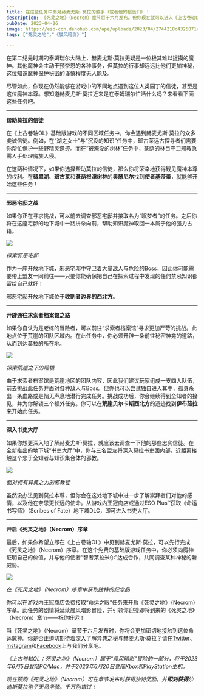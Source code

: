 ```yaml
---
title: 在这些任务中面对赫麦尤斯·莫拉的触手（或者他的信徒们）！
description: 《死灵之地》（Necrom）章节将于六月发布。但你现在就可以进入《上古卷轴OL》，邂逅这位掌管知识的魔神。 
pubDate: 2023-04-26
image: https://eso-cdn.denohub.com/ape/uploads/2023/04/2744218c4325071cb01e98fa40a4600b.jpg
tags: ["死灵之地","《晨风暗影》"]

---
```


在第二纪元时期的泰姆瑞尔大陆上，赫麦尤斯·莫拉无疑是一位极其难以捉摸的魔神。其他魔神会主动干预奈恩的各种事务，但莫拉的行事却远远比他们更加神秘，这位知识魔神保护秘密的谨慎程度无人能及。

尽管如此，你现在仍然能够在游戏中的不同地点遇到这位人类园丁的信徒，甚至是这位魔神本尊。想知道赫麦尤斯·莫拉近来是在泰姆瑞尔忙活什么吗？来看看下面这些任务吧。

---

**帮助莫拉的信徒**

在《上古卷轴OL》基础版游戏的不同区域任务中，你会遇到赫麦尤斯·莫拉的众多虔诚信徒。例如，在“湖之女士”与“沉没的知识”任务中，班古莱远古探寻者们需要你帮忙保护一些野精灵遗迹。而在“被淹没的树林”任务中，菉荫的林目守卫邪教急需人手处理魔族入侵。

在这两种情况下，如果你选择帮助莫拉的信徒，那么你将荣幸地获得觐见魔神本尊的权利。在**翡翠湖**、**班古莱**和**菉荫根潭树林**的**奥瑟尼尔**找到**使者基莎蒂**，就能够开始这些任务！

---

**邪恶宅邸之战**

如果你正在寻求挑战，可以前去调查邪恶宅邸并接取名为“眠梦者”的任务。之后你将在这座宅邸的地下城中一路拼杀向前，帮助知识魔神取回一本属于他的强力古籍。

![](https://eso-cdn.denohub.com/ape/uploads/2023/04/71ce237354f705eae8e9a8aa2be53255.jpg)

<p class="text-gray-500 text-sm text-center"><i>探索邪恶宅邸</i></p>

作为一座开放地下城，邪恶宅邸中守卫着大量敌人与危险的Boss，因此你可能需要带上盟友一同前往——只要你能确保把自己在探索过程中发现的任何禁忌知识都留给自己就好！ 

邪恶宅邸开放地下城位于**收割者边界的西北方**。

---

**开辟通往求索者档案馆之路**

如果你自认为是老练的冒险者，可以前往“求索者档案馆”寻求更加严苛的挑战。此地点位于荒崖的团队区域内。在此任务中，你必须开辟一条前往秘密神龛的道路，从而到达莫拉的所在地。

![](https://eso-cdn.denohub.com/ape/uploads/2023/04/76c2b6ecc93809b795533efbce98087b.jpg)

<p class="text-gray-500 text-sm text-center"><i>探索荒崖之下的险境</i></p>

由于求索者档案馆是荒崖地区的团队内容，因此我们建议玩家组成一支四人队伍，前去挑战此任务并面对各种敌人与Boss。但你也可以尝试独自进入其中，孤身杀出一条血路或是悄无声息地潜行完成任务。挑战成功后，你会继续得到全知者的接见，并为你解锁三个额外任务。你可以在**荒崖贝尔卡斯西北方**的遗迹找到**伊布茹拉**来开始此任务。

---

**深入书吏大厅**

如果你想更深入地了解赫麦尤斯·莫拉，就应该去调查一下他的那些忠实信徒。在全新推出的地下城“书吏大厅”中，你与三名盟友将深入莫拉书吏团内部，近距离接触这个忠于全知者与知识集合体的邪教。

![](https://eso-cdn.denohub.com/ape/uploads/2023/03/89c20c3e2a2a2204261ada6c957c896c.jpg)

<p class="text-gray-500 text-sm text-center"><i>面对拥有异典之力的邪教徒</i></p>

虽然没办法见到莫拉本尊，但你会在这处地下城中进一步了解崇拜者们对他的感情，以及他在奈恩更长远的使命。从游戏内王冠商店或通过ESO
Plus™获取《命运书写师》（Scribes of Fate）地下城DLC，即可进入书吏大厅。

---

**开启《死灵之地》（Necrom）序章**

最后，如果你希望立即在《上古卷轴OL》中见到赫麦尤斯·莫拉，可以先行完成《死灵之地》（Necrom）序章。在这个免费的基础版游戏任务中，你必须向魔神证明自己的价值，并与他的使者“智者莱拉米尔”达成合作，共同调查某种神秘的新威胁。

![](https://eso-cdn.denohub.com/ape/uploads/2023/04/dc4da36e0a318f2e8a1dadf0c49f04c6.jpg)

<p class="text-gray-500 text-sm text-center"><i>在《死灵之地》（Necrom）序章中获取独特的纪念品</i></p>

你可以在游戏内王冠商店免费接取“命运之眼”任务来开启《死灵之地》（Necrom）序章。此任务的剧情将延续晨风暗影冒险，并引领你迎接即将到来的《死灵之地》（Necrom）章节——祝你好运！

当《死灵之地》（Necrom）章节于六月发布时，你将会更加密切地接触到这位命运魔神。你是否正迫切期待着深入了解异典之秘与赫麦尤斯·莫拉？请在[Twitter](https://twitter.com/TESOnline)、[Instagram](https://www.instagram.com/elderscrollsonline/)和[Facebook](https://www.facebook.com/ElderScrollsOnline)上与我们分享吧。

_《上古卷轴OL：死灵之地》（Necrom）属于“晨风暗影”冒险的一部分，将于2023年6月5日登陆PC/Mac，并于2023年6月20日登陆Xbox和PlayStation主机。_

_现在预购《死灵之地》（Necrom）可在章节发布时获得独特奖励，并**即刻获得**沙迪斯莫拉孢子天马坐骑。千万别错过！_
